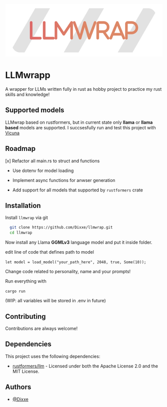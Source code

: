 
![alt text](https://github.com/Dixxe/LLMwrap/blob/main/llmwrap-head.png?raw=true)

# LLMwrapp

A wrapper for LLMs written fully in rust as hobby project to practice my rust skills and knowledge!

## Supported models

LLMwrap based on rustformers, but in current state only **llama** or **llama based** models are supported. I succsesfully run and test this project with [Vicuna](https://huggingface.co/TheBloke/vicuna-7B-v1.5-GGML)

## Roadmap

[x] Refactor all main.rs to struct and functions

- Use dotenv for model loading

- Implement async functions for anwser generation

- Add support for all models that supported by `rustformers` crate

## Installation

Install `llmwrap` via git

```bash
  git clone https://github.com/Dixxe/llmwrap.git
  cd llmwrap
```
Now install any Llama **GGMLv3** language model and put it inside folder.

edit line of code that defines path to model

`let model = load_model("your_path_here", 2048, true, Some(10));`

Change code related to personality, name and your prompts!

Run everything with

`cargo run`

(WIP: all variables will be stored in .env in future)    

## Contributing

Contributions are always welcome!

## Dependencies

This project uses the following dependencies:

- [rustformers/llm](https://github.com/rustformers/llm) - Licensed under both the Apache License 2.0 and the MIT License.


## Authors

- [@Dixxe](https://github.com/Dixxe)

